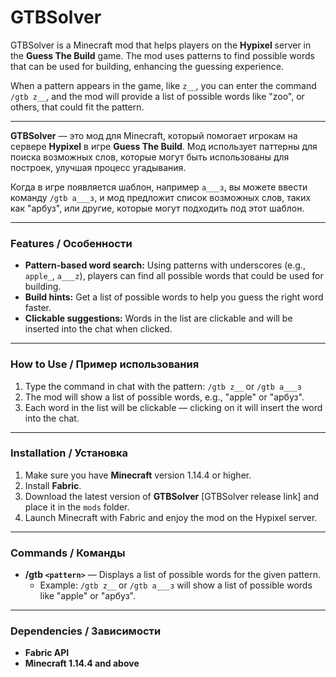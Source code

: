 # GTBSolver

GTBSolver is a Minecraft mod that helps players on the **Hypixel** server in the **Guess The Build** game. The mod uses patterns to find possible words that can be used for building, enhancing the guessing experience.

When a pattern appears in the game, like `z__`, you can enter the command `/gtb z__`, and the mod will provide a list of possible words like "zoo", or others, that could fit the pattern.

---

**GTBSolver** — это мод для Minecraft, который помогает игрокам на сервере **Hypixel** в игре **Guess The Build**. Мод использует паттерны для поиска возможных слов, которые могут быть использованы для построек, улучшая процесс угадывания.

Когда в игре появляется шаблон, например `а___з`, вы можете ввести команду `/gtb а___з`, и мод предложит список возможных слов, таких как "арбуз", или другие, которые могут подходить под этот шаблон.

---

### Features / Особенности

- **Pattern-based word search:** Using patterns with underscores (e.g., `apple_`, `a___z`), players can find all possible words that could be used for building.
- **Build hints:** Get a list of possible words to help you guess the right word faster.
- **Clickable suggestions:** Words in the list are clickable and will be inserted into the chat when clicked.

---

### How to Use / Пример использования

1. Type the command in chat with the pattern: `/gtb z__` or `/gtb а___з`  
2. The mod will show a list of possible words, e.g., "apple" or "арбуз".  
3. Each word in the list will be clickable — clicking on it will insert the word into the chat.

---

### Installation / Установка

1. Make sure you have **Minecraft** version 1.14.4 or higher.
2. Install **Fabric**.
3. Download the latest version of **GTBSolver** [GTBSolver release link] and place it in the `mods` folder.
4. Launch Minecraft with Fabric and enjoy the mod on the Hypixel server.

---

### Commands / Команды

- **/gtb `<pattern>`** — Displays a list of possible words for the given pattern.
    - Example: `/gtb z__` or `/gtb а___з` will show a list of possible words like "apple" or "арбуз".

---

### Dependencies / Зависимости

- **Fabric API**
- **Minecraft 1.14.4 and above**
